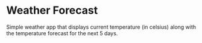 # Weather Forecast
Simple weather app that displays current temperature (in celsius) along with the temperature forecast for the next 5 days.
